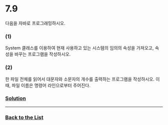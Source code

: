 # 7.9

다음을 자바로 프로그래밍하시오.

### (1)
System 클래스를 이용하여 현재 사용하고 있는 시스템의 임의의 속성을 가져오고, 속성을 바꾸는 프로그램을 작성하시오.

### (2)
한 파일 전체를 읽어서 대문자와 소문자의 개수를 출력하는 프로그램을 작성하시오. 이 때, 파일 이름은 명령어 라인으로부터 주어진다.

### [**Solution**](../Solutions/7.9.md)

___

### [**Back to the List**](../#list-of-problems)